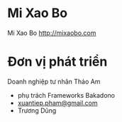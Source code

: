 # Mi Xao Bo
Mi Xao Bo http://mixaobo.com

# Đơn vị phát triển

Doanh nghiệp tư nhân Thảo Am
- phụ trách Frameworks Bakadono
- xuantiep.pham@gmail.com
- Trương Dũng
